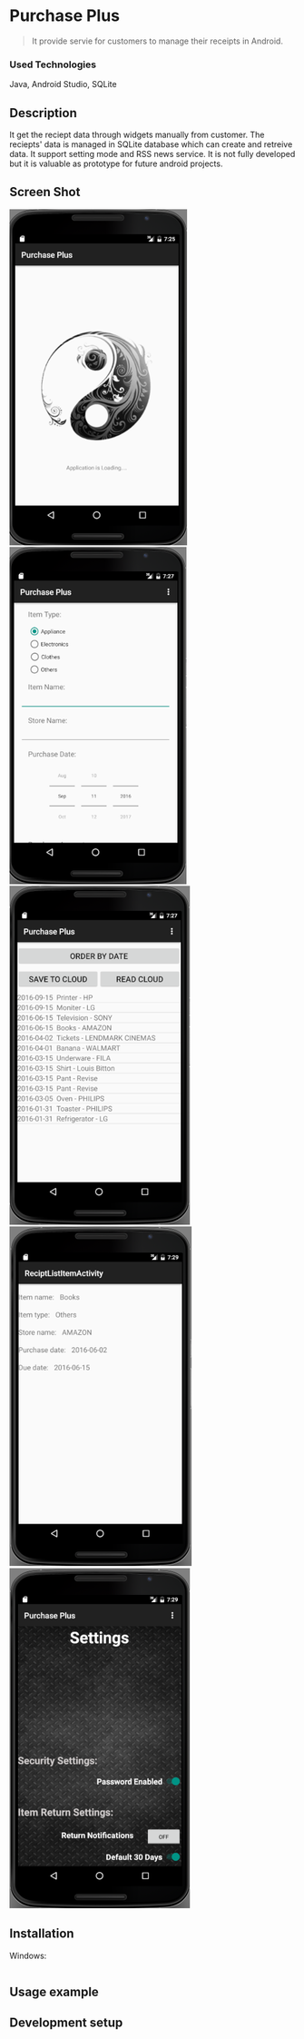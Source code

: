 # Purchase Plus
> It provide servie for customers to manage their receipts in Android.

### Used Technologies

Java, Android Studio, SQLite  

## Description

It get the reciept data through widgets manually from customer. The reciepts' data is managed in SQLite database which can create and retreive data. It support setting mode and RSS news service. It is not fully developed but it is valuable as prototype for future android projects.

## Screen Shot
![](pp1.png)
![](pp2.png)
![](pp3.png)
![](pp4.png)
![](pp5.png)

## Installation

Windows:

```sh

```

## Usage example

## Development setup